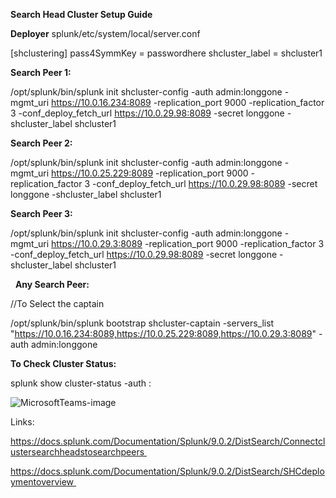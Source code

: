 **Search Head Cluster Setup Guide**


**Deployer**
splunk/etc/system/local/server.conf

[shclustering]
pass4SymmKey = passwordhere
shcluster_label = shcluster1


**Search Peer 1:**

/opt/splunk/bin/splunk init shcluster-config -auth admin:longgone -mgmt_uri https://10.0.16.234:8089 -replication_port 9000 -replication_factor 3 -conf_deploy_fetch_url https://10.0.29.98:8089 -secret longgone -shcluster_label shcluster1

**Search Peer 2:**

/opt/splunk/bin/splunk init shcluster-config -auth admin:longgone -mgmt_uri https://10.0.25.229:8089 -replication_port 9000 -replication_factor 3 -conf_deploy_fetch_url https://10.0.29.98:8089 -secret longgone -shcluster_label shcluster1

**Search Peer 3:**

/opt/splunk/bin/splunk init shcluster-config -auth admin:longgone -mgmt_uri https://10.0.29.3:8089 -replication_port 9000 -replication_factor 3 -conf_deploy_fetch_url https://10.0.29.98:8089 -secret longgone -shcluster_label shcluster1

 
**Any Search Peer:**

//To Select the captain

/opt/splunk/bin/splunk bootstrap shcluster-captain -servers_list "https://10.0.16.234:8089,https://10.0.25.229:8089,https://10.0.29.3:8089" -auth admin:longgone

**To Check Cluster Status:**

splunk show cluster-status -auth <username>:<passwd>



![MicrosoftTeams-image](https://user-images.githubusercontent.com/125336591/229308568-3f2e2314-b02f-48d1-9b1b-e3a9918b65f2.png)
  
  
  Links:
  
  https://docs.splunk.com/Documentation/Splunk/9.0.2/DistSearch/Connectclustersearchheadstosearchpeers 

https://docs.splunk.com/Documentation/Splunk/9.0.2/DistSearch/SHCdeploymentoverview 
